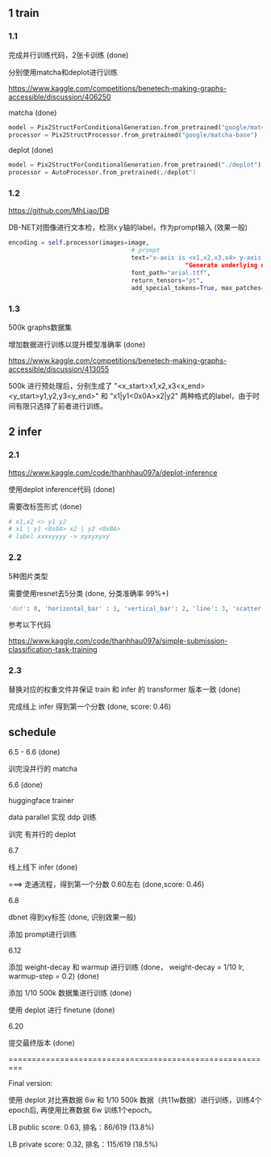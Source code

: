 ## 1 train

### 1.1

完成并行训练代码，2张卡训练 (done)

分别使用matcha和deplot进行训练

https://www.kaggle.com/competitions/benetech-making-graphs-accessible/discussion/406250

matcha (done)

```python
model = Pix2StructForConditionalGeneration.from_pretrained("google/matcha-plotqa-v2")
processor = Pix2StructProcessor.from_pretrained("google/matcha-base")
```

deplot (done)

```python
model = Pix2StructForConditionalGeneration.from_pretrained("./deplot")
processor = AutoProcessor.from_pretrained(./deplot")
```

### 1.2

https://github.com/MhLiao/DB

DB-NET对图像进行文本检，检测x y轴的label，作为prompt输入 (效果一般)

```python
encoding = self.processor(images=image,
                                  # prompt
                                  text="x-axis is <x1,x2,x3,x4> y-axis is <y1,y2,y3,y4>“ +
                          						 "Generate underlying data table of the figure below:",
                                  font_path="arial.ttf",
                                  return_tensors="pt",
                                  add_special_tokens=True, max_patches=MAX_PATCHES)
```

### 1.3

500k graphs数据集

增加数据进行训练以提升模型准确率 (done)

https://www.kaggle.com/competitions/benetech-making-graphs-accessible/discussion/413055

500k 进行预处理后，分别生成了 "<x_start>x1,x2,x3<x_end><y_start>y1,y2,y3<y_end>" 和 "x1|y1<0x0A>x2|y2" 两种格式的label，由于时间有限只选择了前者进行训练。

## 2 infer

### 2.1

https://www.kaggle.com/code/thanhhau097a/deplot-inference

使用deplot inference代码 (done)

需要改标签形式 (done)

```python
# x1,x2 <> y1 y2
# x1 | y1 <0x0A> x2 | y2 <0x0A>
# label xxxxyyyy -> xyxyxyxy
```

### 2.2

5种图片类型 

需要使用resnet去5分类 (done, 分类准确率 99%+)

```python
'dot': 0, 'horizontal_bar' : 1, 'vertical_bar': 2, 'line': 3, 'scatter': 4
```

参考以下代码

https://www.kaggle.com/code/thanhhau097a/simple-submission-classification-task-training

### 2.3

替换对应的权重文件并保证 train 和 infer 的 transformer 版本一致 (done)

完成线上 infer 得到第一个分数 (done, score: 0.46)


## schedule

6.5 - 6.6 (done)

训完没并行的 matcha

6.6 (done)

huggingface trainer

data parallel 实现 ddp 训练

训完 有并行的 deplot

6.7

线上线下 infer (done)

===> 走通流程，得到第一个分数 0.60左右 (done,score: 0.46)

6.8

dbnet 得到xy标签 (done, 识别效果一般)

添加 prompt进行训练

6.12

添加 weight-decay 和 warmup 进行训练 (done， weight-decay = 1/10 lr, warmup-step = 0.2) (done)

添加 1/10 500k 数据集进行训练 (done)

使用 deplot 进行 finetune (done)

6.20

提交最终版本 (done)

=========================================================

Final version:

使用 deplot 对比赛数据 6w 和 1/10 500k 数据（共11w数据）进行训练，训练4个epoch后, 再使用比赛数据 6w 训练1个epoch。

LB public score: 0.63, 排名：86/619 (13.8%)

LB private score: 0.32, 排名：115/619 (18.5%)


